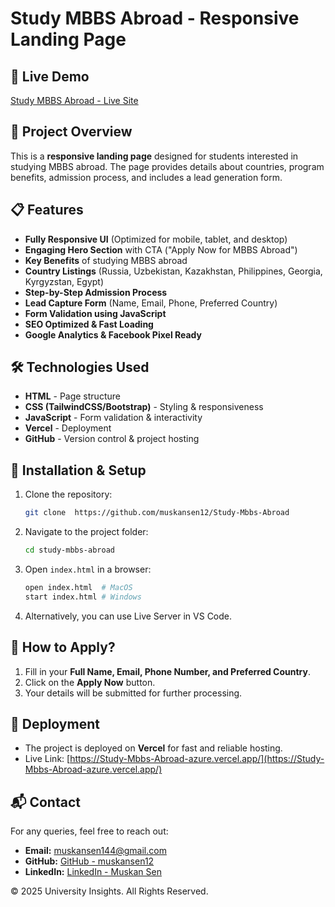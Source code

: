 # Study MBBS Abroad - Responsive Landing Page

## 🚀 Live Demo
[Study MBBS Abroad - Live Site](https://study-mbbs-abroad-azure.vercel.app/)

## 📌 Project Overview
This is a **responsive landing page** designed for students interested in studying MBBS abroad. The page provides details about countries, program benefits, admission process, and includes a lead generation form.

## 📋 Features
- **Fully Responsive UI** (Optimized for mobile, tablet, and desktop)
- **Engaging Hero Section** with CTA ("Apply Now for MBBS Abroad")
- **Key Benefits** of studying MBBS abroad
- **Country Listings** (Russia, Uzbekistan, Kazakhstan, Philippines, Georgia, Kyrgyzstan, Egypt)
- **Step-by-Step Admission Process**
- **Lead Capture Form** (Name, Email, Phone, Preferred Country)
- **Form Validation using JavaScript**
- **SEO Optimized & Fast Loading**
- **Google Analytics & Facebook Pixel Ready**

## 🛠️ Technologies Used
- **HTML** - Page structure
- **CSS (TailwindCSS/Bootstrap)** - Styling & responsiveness
- **JavaScript** - Form validation & interactivity
- **Vercel** - Deployment
- **GitHub** - Version control & project hosting

## 🔧 Installation & Setup
1. Clone the repository:
   ```bash
   git clone  https://github.com/muskansen12/Study-Mbbs-Abroad
   ```
2. Navigate to the project folder:
   ```bash
   cd study-mbbs-abroad
   ```
3. Open `index.html` in a browser:
   ```bash
   open index.html  # MacOS
   start index.html # Windows
   ```
4. Alternatively, you can use Live Server in VS Code.

## 📝 How to Apply?
1. Fill in your **Full Name, Email, Phone Number, and Preferred Country**.
2. Click on the **Apply Now** button.
3. Your details will be submitted for further processing.

## 📌 Deployment
- The project is deployed on **Vercel** for fast and reliable hosting.
- Live Link: [https://Study-Mbbs-Abroad-azure.vercel.app/](https://Study-Mbbs-Abroad-azure.vercel.app/)

## 📬 Contact
For any queries, feel free to reach out:
- **Email:** muskansen144@gmail.com
- **GitHub:** [GitHub - muskansen12](https://github.com/muskansen12)
- **LinkedIn:** [LinkedIn - Muskan Sen](https://www.linkedin.com/in/muskan-sen-ab5501237/)


© 2025 University Insights. All Rights Reserved.
